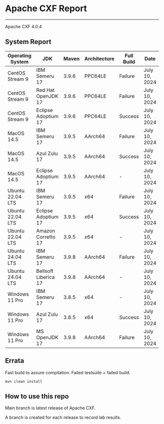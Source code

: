 # Apache CXF Report
--- 

Apache CXF 4.0.4

## System Report

| Operating System    | JDK       | Maven | Architecture | Full Build | Date  |
|---------------------|-----------|-------|--------------|------------|-------|
| CentOS Stream 9     | IBM Semeru 17  | 3.9.6 | PPC64LE      | Failure | July 10, 2024 |
| CentOS Stream 9     | Red Hat OpenJDK 17  | 3.9.6 | PPC64LE      | Failure | July 10, 2024 |
| CentOS Stream 9     | Eclipse Adoptium 17  | 3.9.6 | PPC64LE      | Success | July 10, 2024 |
| MacOS 14.5          | IBM Semeru 17  | 3.9.5 | AArch64      | Failure | July 10, 2024 |
| MacOS 14.5          | Azul Zulu 17  | 3.9.5 | AArch64      | Success | July 10, 2024 |
| MacOS 14.5          | Eclipse Adoptium 17  | 3.9.5 | AArch64      | - | July 10, 2024 |
| Ubuntu 22.04 LTS    | IBM Semeru 17  | 3.9.5 | x64      | Failure | July 10, 2024 |
| Ubuntu 22.04 LTS    | Eclipse Adoptium 17  | 3.9.5 | x64      | Success | July 10, 2024 |
| Ubuntu 22.04 LTS    | Amazon Corretto 17  | 3.9.5 | x64      | - | July 10, 2024 |
| Ubuntu 24.04 LTS    | IBM Semeru 17  | 3.9.8 | AArch64      | Failure | July 10, 2024 |
| Ubuntu 24.04 LTS    | Bellsoft Liberica 17  | 3.9.8 | AArch64      | - | July 10, 2024 |
| Windows 11 Pro      | IBM Semeru 17  | 3.8.5 | x64      | - | July 10, 2024 |
| Windows 11 Pro      | Azul Zulu 17  | 3.8.5 | x64      | Success | July 10, 2024 |
| Windows 11 Pro      | MS OpenJDK 17  | 3.9.8 | AArch64      | Failure | July 10, 2024 |



## Errata


Fast build to assure compilation. Failed testsuite = failed build.
```
mvn clean install
```

## How to use this repo

Main branch is latest release of Apache CXF.

A branch is created for each release to record lab results.
